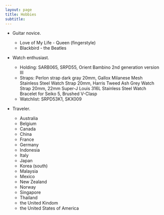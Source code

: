 ```yaml
---
layout: page
title: Hobbies
subtitle:
---
```

* Guitar novice.
  * Love of My Life - Queen (fingerstyle)
  * Blackbird - the Beatles

* Watch enthusiast.
  * Holding: SARB065, SRPD55, Orient Bambino 2nd generation version III
   * Straps: Perlon strap dark gray 20mm, Gallox Milanese Mesh Stainless Steel Watch Strap 20mm, Harris Tweed Ash Grey Watch Strap 20mm, 22mm Super-J Louis 316L Stainless Steel Watch Bracelet for Seiko 5, Brushed V-Clasp
  * Watchlist: SRPD53K1, SKX009

* Traveler.
  * Australia
  * Belgium
  * Canada
  * China
  * France
  * Germany
  * Indonesia
  * Italy
  * Japan
  * Korea (south)
  * Malaysia
  * Mexico
  * New Zealand
  * Norway
  * Singapore
  * Thailand
  * the United Kindom
  * the United States of America
